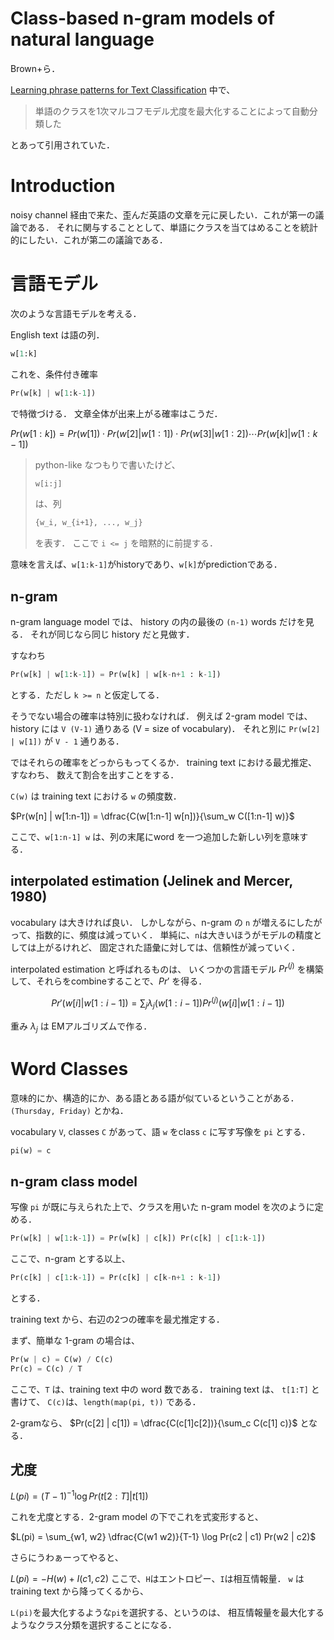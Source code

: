 # Class-based n-gram models of natural language

Brown+ら．

[Learning phrase patterns for Text Classification](memo/learning-phrase-patterns.md)
中で、

> 単語のクラスを1次マルコフモデル尤度を最大化することによって自動分類した

とあって引用されていた．

# Introduction

noisy channel 経由で来た、歪んだ英語の文章を元に戻したい．これが第一の議論である．
それに関与することとして、単語にクラスを当てはめることを統計的にしたい．これが第二の議論である．

# 言語モデル

次のような言語モデルを考える．

English text は語の列．

```python
w[1:k]
```
これを、条件付き確率

```python
Pr(w[k] | w[1:k-1])
```
で特徴づける．
文章全体が出来上がる確率はこうだ．

$Pr(w[1:k]) = Pr(w[1]) \cdot Pr(w[2] | w[1:1]) \cdot Pr(w[3] | w[1:2])  \cdots  Pr(w[k] | w[1:k-1])$

<blockquote>
python-like なつもりで書いたけど、

```python
w[i:j]
```
は、列

```tex
{w_i, w_{i+1}, ..., w_j}
```
を表す．
ここで `i <= j` を暗黙的に前提する．
</blockquote>

意味を言えば、`w[1:k-1]`がhistoryであり、`w[k]`がpredictionである．

## n-gram

n-gram language model では、
history の内の最後の `(n-1)` words だけを見る．
それが同じなら同じ history だと見做す．

すなわち

```python
Pr(w[k] | w[1:k-1]) = Pr(w[k] | w[k-n+1 : k-1])
```

とする．ただし `k >= n` と仮定してる．

そうでない場合の確率は特別に扱わなければ．
例えば 2-gram model では、
history には `V (V-1)` 通りある (V = size of vocabulary)．
それと別に `Pr(w[2] | w[1])` が `V - 1` 通りある．

ではそれらの確率をどっからもってくるか．
training text における最尤推定、すなわち、
数えて割合を出すことをする．

`C(w)` は training text における `w` の頻度数．

$Pr(w[n] | w[1:n-1]) = \dfrac{C(w[1:n-1] w[n])}{\sum_w C([1:n-1] w)}$

ここで、`w[1:n-1] w` は、列の末尾にword を一つ追加した新しい列を意味する．

## interpolated estimation (Jelinek and Mercer, 1980)

vocabulary は大きければ良い．
しかしながら、n-gram の `n` が増えるにしたがって、指数的に、頻度は減っていく．
単純に、`n`は大きいほうがモデルの精度としては上がるけれど、
固定された語彙に対しては、信頼性が減っていく．

interpolated estimation と呼ばれるものは、
いくつかの言語モデル $Pr^{(j)}$ を構築して、それらをcombineすることで、$Pr'$ を得る．

$$Pr'(w[i] | w[1:i-1]) = \sum_j \lambda_j(w[1:i-1]) Pr^{(j)}(w[i] | w[1:i-1])$$

重み $\lambda_j$ は EMアルゴリズムで作る．

# Word Classes

意味的にか、構造的にか、ある語とある語が似ているということがある．
`(Thursday, Friday)`
とかね．

vocabulary `V`, classes `C` があって、語 `w` をclass `c` に写す写像を `pi` とする．

```python
pi(w) = c
```

## n-gram class model

写像 `pi` が既に与えられた上で、クラスを用いた n-gram model を次のように定める．

```python
Pr(w[k] | w[1:k-1]) = Pr(w[k] | c[k]) Pr(c[k] | c[1:k-1])
```

ここで、n-gram とする以上、

```python
Pr(c[k] | c[1:k-1]) = Pr(c[k] | c[k-n+1 : k-1])
```
とする．

training text から、右辺の2つの確率を最尤推定する．

まず、簡単な 1-gram の場合は、

```python
Pr(w | c) = C(w) / C(c)
Pr(c) = C(c) / T
```

ここで、`T` は、training text 中の word 数である．
training text は、 `t[1:T]` と書けて、
`C(c)`は、`length(map(pi, t))` である．

2-gramなら、
$Pr(c[2] | c[1]) = \dfrac{C(c[1]c[2])}{\sum_c C(c[1] c)}$
となる．

## 尤度

$L(pi) = (T - 1)^{-1} \log Pr(t[2:T] | t[1])$

これを尤度とする．2-gram model の下でこれを式変形すると、

$L(pi) = \sum_{w1, w2} \dfrac{C(w1 w2)}{T-1} \log Pr(c2 | c1) Pr(w2 | c2)$

さらにうわぁーってやると、

$L(pi) = -H(w) + I(c1, c2)$
ここで、`H`はエントロピー、`I`は相互情報量．
`w` は training text から降ってくるから、

`L(pi)`を最大化するような`pi`を選択する、というのは、
相互情報量を最大化するようなクラス分類を選択することになる．







